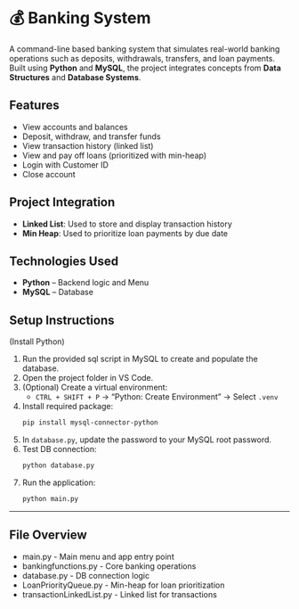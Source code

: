 
# 💰 Banking System

A command-line based banking system that simulates real-world banking operations such as deposits, withdrawals, transfers, and loan payments. Built using **Python** and **MySQL**, the project integrates concepts from **Data Structures** and **Database Systems**.


## Features

- View accounts and balances
- Deposit, withdraw, and transfer funds
- View transaction history (linked list)
- View and pay off loans (prioritized with min-heap)
- Login with Customer ID
- Close account

## Project Integration

- **Linked List**: Used to store and display transaction history
- **Min Heap**: Used to prioritize loan payments by due date


## Technologies Used

- **Python** – Backend logic and Menu
- **MySQL** – Database


## Setup Instructions 
(Install Python)

1. Run the provided sql script in MySQL to create and populate the database.
2. Open the project folder in VS Code.
3. (Optional) Create a virtual environment:
   - `CTRL + SHIFT + P` → “Python: Create Environment” → Select `.venv`
4. Install required package:
   ```bash
   pip install mysql-connector-python
   ```
5. In `database.py`, update the password to your MySQL root password.
6. Test DB connection:
   ```bash
   python database.py
   ```
7. Run the application:
   ```bash
   python main.py
   ```

---

## File Overview

-  main.py - Main menu and app entry point                
- bankingfunctions.py - Core banking operations
- database.py - DB connection logic
- LoanPriorityQueue.py - Min-heap for loan prioritization 
- transactionLinkedList.py - Linked list for transactions

